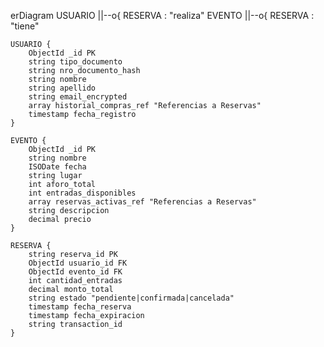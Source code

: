 erDiagram
    USUARIO ||--o{ RESERVA : "realiza"
    EVENTO ||--o{ RESERVA : "tiene"
    
    USUARIO {
        ObjectId _id PK
        string tipo_documento
        string nro_documento_hash
        string nombre
        string apellido
        string email_encrypted
        array historial_compras_ref "Referencias a Reservas"
        timestamp fecha_registro
    }
    
    EVENTO {
        ObjectId _id PK
        string nombre
        ISODate fecha
        string lugar
        int aforo_total
        int entradas_disponibles
        array reservas_activas_ref "Referencias a Reservas"
        string descripcion
        decimal precio
    }
    
    RESERVA {
        string reserva_id PK
        ObjectId usuario_id FK
        ObjectId evento_id FK
        int cantidad_entradas
        decimal monto_total
        string estado "pendiente|confirmada|cancelada"
        timestamp fecha_reserva
        timestamp fecha_expiracion
        string transaction_id
    }

